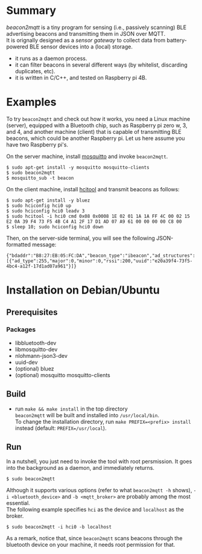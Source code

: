 # Summary

_beacon2mqtt_ is a tiny program for sensing (i.e., passively scanning) BLE advertising beacons
and transmitting them in JSON over MQTT.  
It is orignally designed as a _sensor gateway_
to collect data from battery-powered BLE sensor devices into a (local) storage.

- it runs as a daemon process.
- it can filter beacons in several different ways (by whitelist, discarding duplicates, etc).
- it is written in C/C++, and tested on Raspberry pi 4B.

# Examples

To try `beacon2mqtt` and check out how it works, you need a Linux machine (server),
equipped with a Bluetooth chip, such as Raspberry pi zero w, 3, and 4,
and another machine (client) that is capable of transmitting BLE beacons,
which could be another Raspberry pi.
Let us here assume you have two Raspberry pi's.

On the server machine,
install [mosquitto](https://mosquitto.org/) and invoke `beacon2mqtt`.

```
$ sudo apt-get install -y mosquitto mosquitto-clients
$ sudo beacon2mqtt  
$ mosquitto_sub -t beacon  
```

On the client machine,
install [hcitool](https://kernel.googlesource.com/pub/scm/bluetooth/bluez/) and transmit beacons as follows:

```
$ sudo apt-get install -y bluez
$ sudo hciconfig hci0 up  
$ sudo hciconfig hci0 leadv 3  
$ sudo hcitool -i hci0 cmd 0x08 0x0008 1E 02 01 1A 1A FF 4C 00 02 15 E2 0A 39 F4 73 F5 4B C4 A1 2F 17 D1 AD 07 A9 61 00 00 00 00 C8 00  
$ sleep 10; sudo hciconfig hci0 down
```

Then, on the server-side terminal, you will see the following JSON-formatted message:

```
{"bdaddr":"B8:27:EB:05:FC:DA","beacon_type":"ibeacon","ad_structures":[{"ad_type":255,"major":0,"minor":0,"rssi":200,"uuid":"e20a39f4-73f5-4bc4-a12f-17d1ad07a961"}]}   
```

# Installation on Debian/Ubuntu

## Prerequisites

### Packages
 
- libbluetooth-dev
- libmosquitto-dev
- nlohmann-json3-dev
- uuid-dev
- (optional) bluez
- (optional) mosquitto mosquitto-clients


## Build
- run `make && make install` in the top directory  
  `beacon2mqtt` will be built and installed into `/usr/local/bin`.  
  To change the installation directory,
  run `make PREFIX=<prefix> install` instead (default: `PREFIX=/usr/local`).

## Run

In a nutshell, you just need to invoke the tool with root persmission.
It goes into the background as a daemon, and immediately returns.

```
$ sudo beacon2mqtt
```

Although it supports various options (refer to what `beacon2mqtt -h` shows),
`-i <bluetooth_device>` and `-b <mqtt_broker>` are probably among the most essential.  
The following example specifies `hci` as the device and `localhost` as the broker.

```
$ sudo beacon2mqtt -i hci0 -b localhost
```

As a remark,
notice that, since `beacon2mqtt` scans beacons through the bluetooth device on your machine,
it needs root permission for that.

